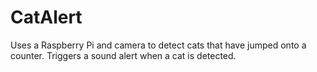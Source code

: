 # CatAlert
Uses a Raspberry Pi and camera to detect cats that have jumped onto a counter.  Triggers a sound alert when a cat is detected.
